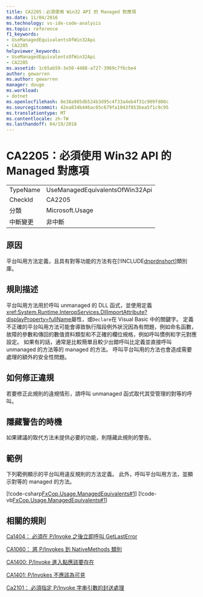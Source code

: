 ```yaml
---
title: CA2205：必須使用 Win32 API 的 Managed 對應項
ms.date: 11/04/2016
ms.technology: vs-ide-code-analysis
ms.topic: reference
f1_keywords:
- UseManagedEquivalentsOfWin32Api
- CA2205
helpviewer_keywords:
- UseManagedEquivalentsOfWin32Api
- CA2205
ms.assetid: 1c65ab59-3e50-4488-a727-3969c7f6cbe4
author: gewarren
ms.author: gewarren
manager: douge
ms.workload:
- dotnet
ms.openlocfilehash: 8e38a985db524b3d95c4f33a4eb4f31c909fd08c
ms.sourcegitcommit: 42ea834b446ac65c679fa1043f853bea5f1c9c95
ms.translationtype: MT
ms.contentlocale: zh-TW
ms.lasthandoff: 04/19/2018
---
```

# <a name="ca2205-use-managed-equivalents-of-win32-api"></a>CA2205：必須使用 Win32 API 的 Managed 對應項
|||
|-|-|
|TypeName|UseManagedEquivalentsOfWin32Api|
|CheckId|CA2205|
|分類|Microsoft.Usage|
|中斷變更|非中斷|

## <a name="cause"></a>原因
 平台叫用方法定義，且具有對等功能的方法有在[!INCLUDE[dnprdnshort](../code-quality/includes/dnprdnshort_md.md)]類別庫。

## <a name="rule-description"></a>規則描述
 平台叫用方法用於呼叫 unmanaged 的 DLL 函式，並使用定義<xref:System.Runtime.InteropServices.DllImportAttribute?displayProperty=fullName>屬性，或`Declare`在 Visual Basic 中的關鍵字。 定義不正確的平台叫用方法可能會導致執行階段例外狀況因為有問題，例如命名函數，故障的參數和傳回的數值資料類型和不正確的欄位規格，例如呼叫慣例和字元對應設定。 如果有的話，通常是比較簡單且較少出錯呼叫比定義並直接呼叫 unmanaged 的方法等的 managed 的方法。 呼叫平台叫用的方法也會造成需要處理的額外的安全性問題。

## <a name="how-to-fix-violations"></a>如何修正違規
 若要修正此規則的違規情形，請呼叫 unmanaged 函式取代其受管理的對等的呼叫。

## <a name="when-to-suppress-warnings"></a>隱藏警告的時機
 如果建議的取代方法未提供必要的功能，則隱藏此規則的警告。

## <a name="example"></a>範例
 下列範例顯示的平台叫用違反規則的方法定義。 此外，呼叫平台叫用方法，並顯示對等的 managed 的方法。

 [!code-csharp[FxCop.Usage.ManagedEquivalents#1](../code-quality/codesnippet/CSharp/ca2205-use-managed-equivalents-of-win32-api_1.cs)]
 [!code-vb[FxCop.Usage.ManagedEquivalents#1](../code-quality/codesnippet/VisualBasic/ca2205-use-managed-equivalents-of-win32-api_1.vb)]

## <a name="related-rules"></a>相關的規則
 [Ca1404： 必須在 P/Invoke 之後立即呼叫 GetLastError](../code-quality/ca1404-call-getlasterror-immediately-after-p-invoke.md)

 [CA1060： 將 P/Invokes 到 NativeMethods 類別](../code-quality/ca1060-move-p-invokes-to-nativemethods-class.md)

 [CA1400: P/Invoke 進入點應該要存在](../code-quality/ca1400-p-invoke-entry-points-should-exist.md)

 [CA1401: P/Invokes 不應該為可見](../code-quality/ca1401-p-invokes-should-not-be-visible.md)

 [Ca2101： 必須指定 P/Invoke 字串引數的封送處理](../code-quality/ca2101-specify-marshaling-for-p-invoke-string-arguments.md)